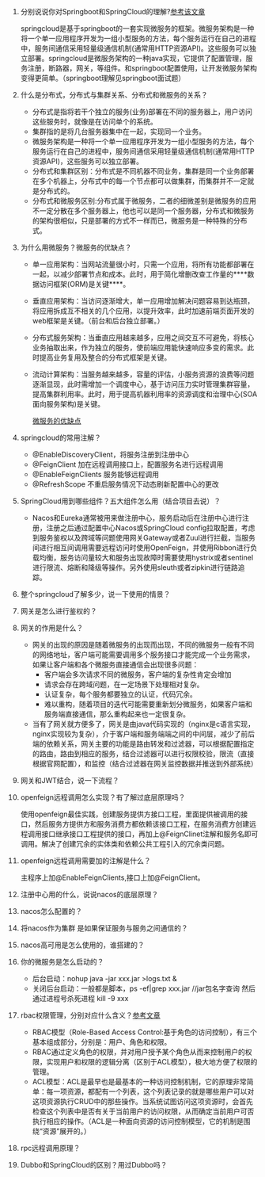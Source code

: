 1. 分别说说你对Springboot和SpringCloud的理解?[参考该文章](http://blog.cuicc.com/blog/2015/07/22/microservices/#fn1)

   springcloud是基于springboot的一套实现微服务的框架。微服务架构是一种将一个单一应用程序开发为一组小型服务的方法，每个服务运行在自己的进程中，服务间通信采用轻量级通信机制(通常用HTTP资源API)。这些服务可以独立部署。springcloud是微服务架构的一种java实现，它提供了配置管理，服务注册，断路器，网关，等组件。和springboot配置使用，让开发微服务架构变得更简单。（springboot理解见springboot面试题）

2. 什么是分布式，分布式与集群关系、分布式和微服务的关系？

   * 分布式是指将若干个独立的服务(业务)部署在不同的服务器上，用户访问这些服务时，就像是在访问单个的系统。
   * 集群指的是将几台服务器集中在一起，实现同一个业务。
   * 微服务架构是一种将一个单一应用程序开发为一组小型服务的方法，每个服务运行在自己的进程中，服务间通信采用轻量级通信机制(通常用HTTP资源API)，这些服务可以独立部署。
   * 分布式和集群区别：分布式是不同机器不同业务，集群是同一个业务部署在多个机器上，分布式中的每一个节点都可以做集群，而集群并不一定就是分布式的。
   * 分布式和微服务区别:分布式属于微服务，二者的细微差别是微服务的应用不一定分散在多个服务器上，他也可以是同一个服务器，分布式和微服务的架构很相似，只是部署的方式不一样而已，微服务是一种特殊的分布式。

3. 为什么用微服务？微服务的优缺点？

   * 单一应用架构：当网站流量很小时，只需一个应用，将所有功能都部署在一起，以减少部署节点和成本。此时，用于简化增删改查工作量的***\*数据访问框架(ORM)是关键\****。

   * 垂直应用架构：当访问逐渐增大，单一应用增加解决问题容易到达瓶颈，将应用拆成互不相关的几个应用，以提升效率，此时加速前端页面开发的web框架是关键。（前台和后台独立部署。）

   * 分布式服务架构：当垂直应用越来越多，应用之间交互不可避免，将核心业务抽取出来，作为独立的服务，使前端应用能快速响应多变的需求。此时提高业务复用及整合的分布式框架是关键。

   * 流动计算架构：当服务越来越多，容量的评估，小服务资源的浪费等问题逐渐显现，此时需增加一个调度中心，基于访问压力实时管理集群容量，提高集群利用率。此时，用于提高机器利用率的资源调度和治理中心(SOA面向服务架构)是关键。

     [微服务的优缺点](https://blog.csdn.net/xiaojin21cen/article/details/107173333)

4. springcloud的常用注解？

   * @EnableDiscoveryClient，将服务注册到注册中心
   * @FeignClient 加在远程调用接口上，配置服务名进行远程调用
   * @EnableFeignClients 服务能够远程调用
   * @RefreshScope 不重启服务情况下动态刷新配置中心的更改

5. SpringCloud用到哪些组件？五大组件怎么用（结合项目去说）？

   * Nacos和Eureka通常被用来做注册中心，服务启动后在注册中心进行注册，注册之后通过配置中心Nacos或SpringCloud config拉取配置，考虑到服务鉴权以及跨域等问题使用网关Gateway或者Zuul进行拦截，当服务间进行相互间调用需要远程访问时使用OpenFeign，并使用Ribbon进行负载均衡，服务访问量较大和服务出现故障时需要使用hystrix或者sentinel进行限流、熔断和降级等操作。另外使用sleuth或者zipkin进行链路追踪。

6. 整个springcloud了解多少，说一下使用的情景？

7. 网关是怎么进行鉴权的？

8. 网关的作用是什么？

   * 网关的出现的原因是随着微服务的出现而出现，不同的微服务一般有不同的网络地址，客户端可能需要调用多个服务接口才能完成一个业务需求，如果让客户端和各个微服务直接通信会出现很多问题：
     * 客户端会多次请求不同的微服务，客户端的复杂性肯定会增加
     * 请求会存在跨域问题，在一定场景下处理相对复杂。
     * 认证复杂，每个服务都要独立的认证，代码冗余。
     * 难以重构，随着项目的迭代可能需要重新划分微服务，如果客户端和服务端直接通信，那么重构起来也一定很复杂。
   * 当有了网关就方便多了，网关是由java代码实现的（nginx是c语言实现，nginx实现较为复杂），介于客户端和服务端端之间的中间层，减少了前后端的依赖关系，网关主要的功能是路由转发和过滤器，可以根据配置指定的路由，路由到相应的服务，结合过滤器可以进行权限校验，限流（直接根据官网配置），和监控（结合过滤器在网关监控数据并推送到外部系统）

9. 网关和JWT结合，说一下流程？

10. openfeign远程调用怎么实现？有了解过底层原理吗？

    使用openfeign最佳实践，创建服务提供方接口工程，里面提供被调用的接口，然后服务方提供方和服务消费方都依赖该接口工程，在服务消费方创建远程调用接口继承接口工程提供的接口，再加上@FeignClinet注解和服务名即可调用。解决了创建冗余的实体类和依赖公共工程引入的冗余类问题。

11. openfeign远程调用需要加的注解是什么？

    主程序上加@EnableFeignClients,接口上加@FeignClient。

12. 注册中心用的什么，说说nacos的底层原理？

13. nacos怎么配置的？

14. 将nacos作为集群 是如果保证服务与服务之间通信的？

15. nacos高可用是怎么使用的，谁搭建的？

16. 你的微服务是怎么启动的？

    * 后台启动：nohup java -jar xxx.jar >logs.txt &
    * 关闭后台启动：一般都是脚本，ps -ef|grep xxx.jar  //jar包名字查询 然后通过进程号杀死进程 kill -9 xxx

16. rbac权限管理，分别对应什么含义？[参考文章](https://blog.csdn.net/lvshuocool/article/details/93968143)
    * RBAC模型（Role-Based Access Control:基于角色的访问控制），有三个基本组成部分，分别是：用户、角色和权限。
    * RBAC通过定义角色的权限，并对用户授予某个角色从而来控制用户的权限，实现用户和权限的逻辑分离（区别于ACL模型），极大地方便了权限的管理。
    * ACL模型：ACL是最早也是最基本的一种访问控制机制，它的原理非常简单：每一项资源，都配有一个列表，这个列表记录的就是哪些用户可以对这项资源执行CRUD中的那些操作。当系统试图访问这项资源时，会首先检查这个列表中是否有关于当前用户的访问权限，从而确定当前用户可否执行相应的操作。（ACL是一种面向资源的访问控制模型，它的机制是围绕“资源”展开的。）
17. rpc远程调用原理？
18. Dubbo和SpringCloud的区别？用过Dubbo吗？
